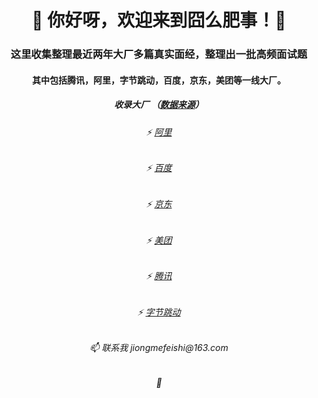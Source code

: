 <h1 align="center">👋 你好呀，欢迎来到囧么肥事！🤝 </h1>
<h3 align="center">这里收集整理最近两年大厂多篇真实面经，整理出一批高频面试题</h3>
<h4 align="center">其中包括腾讯，阿里，字节跳动，百度，京东，美团等一线大厂。</h4>



<h5 align="center">收录大厂 （<a href="https://github.com/jiongmefeishi/jiongmefeishi/blob/main/%E9%9D%A2%E8%AF%95%E7%9C%9F%E9%A2%98%E5%88%86%E7%B1%BB%E6%B1%87%E6%80%BB/%E6%95%B0%E6%8D%AE%E7%BB%9F%E8%AE%A1%E6%9D%A5%E6%BA%90%E8%AF%B4%E6%98%8E.md" target="_blank">数据来源</a>）</h5>

<h6 align="center">⚡ <a href="https://github.com/jiongmefeishi/jiongmefeishi/blob/main/%E5%A4%A7%E5%8E%82%E9%AB%98%E9%A2%91%E9%9D%A2%E8%AF%95%E7%9C%9F%E9%A2%98/%E9%98%BF%E9%87%8C/%E7%9B%AE%E5%BD%95.md" target="_blank">阿里</a></h6>
<h6 align="center">⚡ <a href="https://github.com/jiongmefeishi/jiongmefeishi/blob/main/%E5%A4%A7%E5%8E%82%E9%AB%98%E9%A2%91%E9%9D%A2%E8%AF%95%E7%9C%9F%E9%A2%98/%E7%99%BE%E5%BA%A6/%E7%9B%AE%E5%BD%95.md" target="_blank">百度</a></h6>
<h6 align="center">⚡ <a href="https://github.com/jiongmefeishi/jiongmefeishi" target="_blank">京东</a></h6>
<h6 align="center">⚡ <a href="https://github.com/jiongmefeishi/jiongmefeishi" target="_blank">美团</a></h6>
<h6 align="center">⚡ <a href="https://github.com/jiongmefeishi/jiongmefeishi/blob/main/%E5%A4%A7%E5%8E%82%E9%AB%98%E9%A2%91%E9%9D%A2%E8%AF%95%E7%9C%9F%E9%A2%98/%E8%85%BE%E8%AE%AF/%E7%9B%AE%E5%BD%95.md" target="_blank">腾讯</a></h6>
<h6 align="center">⚡ <a href="https://github.com/jiongmefeishi/jiongmefeishi/blob/main/%E5%A4%A7%E5%8E%82%E9%AB%98%E9%A2%91%E9%9D%A2%E8%AF%95%E7%9C%9F%E9%A2%98/%E5%AD%97%E8%8A%82%E8%B7%B3%E5%8A%A8/%E7%9B%AE%E5%BD%95.md" target="_blank">字节跳动</a></h6>









<h6 align="center"> 📫 联系我       jiongmefeishi@163.com </h6>
<h6 align="center"> 🤝 </h6>

